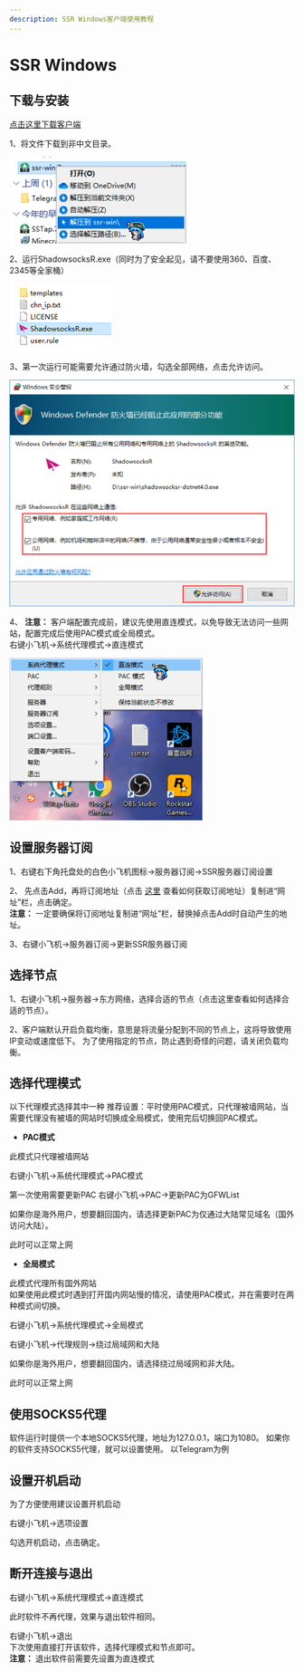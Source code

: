 ```yaml
---
description: SSR Windows客户端使用教程
---
```


# SSR Windows

## 下载与安装

[点击这里下载客户端](https://down.touhou.asia/ssr-download/ssr-win.7z)

1、将文件下载到非中文目录。

 ![](../.gitbook/assets/jie-ya.png) 

2、运行ShadowsocksR.exe（同时为了安全起见，请不要使用360、百度、2345等全家桶）

  ![](../.gitbook/assets/yun-hang.png) 

3、第一次运行可能需要允许通过防火墙，勾选全部网络，点击允许访问。

![](../.gitbook/assets/fang-huo-qiang.png) 

4、 **注意：** 客户端配置完成前，建议先使用直连模式，以免导致无法访问一些网站，配置完成后使用PAC模式或全局模式。  
右键小飞机→系统代理模式→直连模式

![](../.gitbook/assets/qie-huan-zhi-lian.png) 

## 设置服务器订阅

1、右键右下角托盘处的白色小飞机图标→服务器订阅→SSR服务器订阅设置

2、 先点击Add，再将订阅地址（点击 [这里](https://wiki.touhou.tw/wang-zhan-shi-yong/xuan-ze-jie-dian) 查看如何获取订阅地址）复制进“网址”栏，点击确定。  
**注意：** 一定要确保将订阅地址复制进“网址”栏，替换掉点击Add时自动产生的地址。

3、右键小飞机→服务器订阅→更新SSR服务器订阅

## 选择节点

 1、右键小飞机→服务器→东方网络，选择合适的节点（点击这里查看如何选择合适的节点）。

2、客户端默认开启负载均衡，意思是将流量分配到不同的节点上，这将导致使用IP变动或速度低下。 为了使用指定的节点，防止遇到奇怪的问题，请关闭负载均衡。

## 选择代理模式

以下代理模式选择其中一种 推荐设置：平时使用PAC模式，只代理被墙网站，当需要代理没有被墙的网站时切换成全局模式，使用完后切换回PAC模式。

* **PAC模式**

此模式只代理被墙网站

右键小飞机→系统代理模式→PAC模式



第一次使用需要更新PAC 右键小飞机→PAC→更新PAC为GFWList



如果你是海外用户，想要翻回国内，请选择更新PAC为仅通过大陆常见域名（国外访问大陆）。



此时可以正常上网

* **全局模式**

此模式代理所有国外网站  
如果使用此模式时遇到打开国内网站慢的情况，请使用PAC模式，并在需要时在两种模式间切换。

右键小飞机→系统代理模式→全局模式



右键小飞机→代理规则→绕过局域网和大陆



如果你是海外用户，想要翻回国内，请选择绕过局域网和非大陆。



此时可以正常上网

## 使用SOCKS5代理 <a id="&#x4F7F;&#x7528;-socks-5-&#x4EE3;&#x7406;"></a>

软件运行时提供一个本地SOCKS5代理，地址为127.0.0.1，端口为1080。 如果你的软件支持SOCKS5代理，就可以设置使用。 以Telegram为例





## 设置开机启动 <a id="&#x8BBE;&#x7F6E;&#x5F00;&#x673A;&#x542F;&#x52A8;"></a>

为了方便使用建议设置开机启动

右键小飞机→选项设置



勾选开机启动，点击确定。

## 断开连接与退出 <a id="&#x65AD;&#x5F00;&#x8FDE;&#x63A5;&#x4E0E;&#x9000;&#x51FA;"></a>

右键小飞机→系统代理模式→直连模式

此时软件不再代理，效果与退出软件相同。



 右键小飞机→退出  
下次使用直接打开该软件，选择代理模式和节点即可。  
**注意：** 退出软件前需要先设置为直连模式



